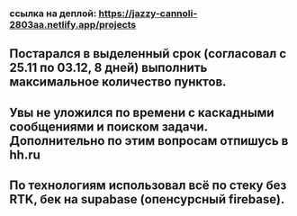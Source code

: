 ### ссылка на деплой: https://jazzy-cannoli-2803aa.netlify.app/projects

## Постарался в выделенный срок (согласовал с 25.11 по 03.12, 8 дней) выполнить максимальное количество пунктов.
## Увы не уложился по времени с каскадными сообщениями и поиском задачи. Дополнительно по этим вопросам отпишусь в hh.ru

## По технологиям использовал всё по стеку без RTK, бек на supabase (опенсурсный firebase).